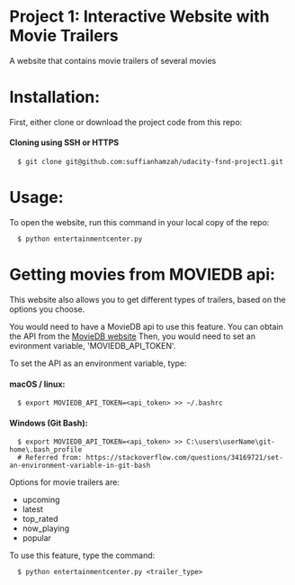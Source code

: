 Project 1: Interactive Website with Movie Trailers
==================================================

A website that contains movie trailers of several movies

# Installation:
First, either clone or download the project code from this repo:

#### Cloning using SSH or HTTPS
```
  $ git clone git@github.com:suffianhamzah/udacity-fsnd-project1.git
```

# Usage:
To open the website, run this command in your local copy of the repo:
```
  $ python entertainmentcenter.py
```

# Getting movies from MOVIEDB api:
This website also allows you to get different types of trailers, based on
the options you choose.

You would need to have a MovieDB api to use this feature.
You can obtain the API from the [MovieDB website](https://developers.themoviedb.org)
Then, you would need to set an evironment variable, 'MOVIEDB_API_TOKEN'.

To set the API as an environment variable, type:

#### macOS / linux:
```
  $ export MOVIEDB_API_TOKEN=<api_token> >> ~/.bashrc
```

#### Windows (Git Bash):
```
  $ export MOVIEDB_API_TOKEN=<api_token> >> C:\users\userName\git-home\.bash_profile
  # Referred from: https://stackoverflow.com/questions/34169721/set-an-environment-variable-in-git-bash
```

Options for movie trailers are:
* upcoming
* latest
* top_rated
* now_playing
* popular

To use this feature, type the command:
```
  $ python entertainmentcenter.py <trailer_type>
```

